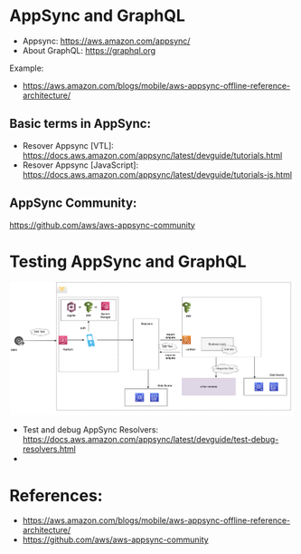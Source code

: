 # AppSync and GraphQL 
- Appsync: https://aws.amazon.com/appsync/
- About GraphQL: https://graphql.org

Example:
- https://aws.amazon.com/blogs/mobile/aws-appsync-offline-reference-architecture/

## Basic terms in AppSync: 
- Resover Appsync [VTL]: https://docs.aws.amazon.com/appsync/latest/devguide/tutorials.html
- Resover Appsync [JavaScript]: https://docs.aws.amazon.com/appsync/latest/devguide/tutorials-js.html

## AppSync Community:
https://github.com/aws/aws-appsync-community

# Testing AppSync and GraphQL
![Alt text](../../images/aws/appsync-apis-lambda.png)
- Test and debug AppSync Resolvers: https://docs.aws.amazon.com/appsync/latest/devguide/test-debug-resolvers.html
- 


# References:
- https://aws.amazon.com/blogs/mobile/aws-appsync-offline-reference-architecture/
- https://github.com/aws/aws-appsync-community